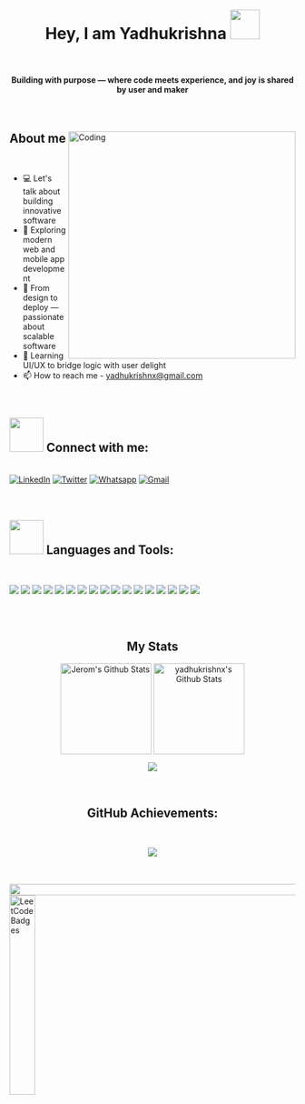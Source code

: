 <div align="center">
    <h1>
        Hey, I am Yadhukrishna
        <img src="https://media.giphy.com/media/ToMjGpQl18AemDAby3S/giphy.gif" width="52">
    </h1>
    <br/>
    <h4>Building with purpose — where code meets experience, and joy is shared by user and maker</h4>
</div>


<br>
<div>
    <img align="right" alt="Coding" width="400" src="https://wallpapercave.com/wp/wp12744666.jpg">
  <h2>  About me</h2>
      <br>
      <div >
          <ul>
            <li>
                💻 Let's talk about building innovative software
            </li>
           <li>📱 Exploring modern web and mobile app development</li>
    <li>🧠 From design to deploy — passionate about scalable software</li>
    <li>🎨 Learning UI/UX to bridge logic with user delight</li>
    <li>📫 How to reach me - <a href="mailto:yadhukrishnx@gmail.com" target="_blank">yadhukrishnx@gmail.com</a></li>
        </ul>
      </div>
    <br>
        <h2 > <img src="https://github.com/Anmol-Baranwal/Cool-GIFs-For-GitHub/assets/74038190/6f564d9a-467a-4bba-ad3a-8527c8ab79ae" width="60"> Connect with me:</h2>
        <br>
        <div>
            <a href="https://www.linkedin.com/in/yadhukrishnx/" target="_blank"><img alt="LinkedIn"
                    src="https://img.shields.io/badge/linkedin-%230077B5.svg?&style=for-the-badge&logo=linkedin&logoColor=white" /></a>
            <a href="https://twitter.com/yadhukrishnx" target="_blank"><img alt="Twitter"
                    src="https://img.shields.io/badge/twitter-%231DA1F2.svg?&style=for-the-badge&logo=twitter&logoColor=white" /></a>
            <a href="https://wa.me/+919605654176/" target="_blank"><img alt="Whatsapp"
                    src="https://img.shields.io/badge/WhatsApp-25D366?style=for-the-badge&logo=whatsapp&logoColor=white" /></a>
            <a href="mailto:yadhukrishnx@gmail.com" target="_blank"><img alt="Gmail"
                    src="https://img.shields.io/badge/-Gmail-D14836?style=for-the-badge&logo=Gmail&logoColor=white" /></a>
        </div>
</div>
<br><br>
<h2 > <img src="https://github.com/Anmol-Baranwal/Cool-GIFs-For-GitHub/assets/74038190/fa83eeb9-f4e2-4d85-93f0-688af11babf8" width="60"> Languages and Tools:</h2>

<br>
<p>
  <img src="https://img.shields.io/badge/Java-%23ED8B00.svg?style=for-the-badge&logo=openjdk&logoColor=white" />
  <img src="https://img.shields.io/badge/C++-00599C?style=for-the-badge&logo=c%2B%2B&logoColor=white" />
  <img src="https://img.shields.io/badge/C-00599C?style=for-the-badge&logo=c&logoColor=white" />
  <img src="https://img.shields.io/badge/Python-3776AB?style=for-the-badge&logo=python&logoColor=white" />
  <img src="https://img.shields.io/badge/Django-092E20?style=for-the-badge&logo=django&logoColor=white" />
  <img src="https://img.shields.io/badge/MongoDB-4EA94B?style=for-the-badge&logo=mongodb&logoColor=white" />
  <img src="https://img.shields.io/badge/Express.js-000000?style=for-the-badge&logo=express&logoColor=white" />
  <img src="https://img.shields.io/badge/React-20232A?style=for-the-badge&logo=react&logoColor=61DAFB" />
  <img src="https://img.shields.io/badge/Node.js-339933?style=for-the-badge&logo=nodedotjs&logoColor=white" />
  <img src="https://img.shields.io/badge/Spring_Boot-6DB33F?style=for-the-badge&logo=spring-boot&logoColor=white" />
  <img src="https://img.shields.io/badge/HTML5-E34F26?style=for-the-badge&logo=html5&logoColor=white" />
  <img src="https://img.shields.io/badge/CSS3-1572B6?style=for-the-badge&logo=css3&logoColor=white" />
  <img src="https://img.shields.io/badge/JavaScript-F7DF1E?style=for-the-badge&logo=javascript&logoColor=black" />
  <img src="https://img.shields.io/badge/Git-F05032?style=for-the-badge&logo=git&logoColor=white" />
  <img src="https://img.shields.io/badge/GitHub-181717?style=for-the-badge&logo=github&logoColor=white" />
  <img src="https://img.shields.io/badge/AWS-FF9900?style=for-the-badge&logo=amazonaws&logoColor=white" />
  <img src="https://img.shields.io/badge/Google_Cloud-4285F4?style=for-the-badge&logo=google-cloud&logoColor=white" />
</p>

<br>
<br>
<div align="center">
    <h2>My Stats
        </h2>
</div>
<div align="center">
    <p>
        <img align="center" height="160" alt="Jerom's Github Stats"
            src="https://github-readme-stats.vercel.app/api?username=yadhukrishnx&theme=nightowl&show_icons=true&hide_border=false&count_private=true" />
        <img align="center" alt="yadhukrishnx's Github Stats" height="160"
            src="https://github-readme-stats.vercel.app/api/top-langs/?username=yadhukrishnx&theme=nightowl&show_icons=true&hide_border=false&layout=compact" />
    </p>  
    <p>
        <img align="center" src="https://github-readme-streak-stats.herokuapp.com/?user=yadhukrishnx&theme=nightowl&hide_border=false"/>
    </p>
</div>
        

<br>
<h2 align="center">  GitHub Achievements:</h2>

<br/>

<p align="center">
<a href="#"><img src="https://github-profile-trophy.vercel.app/?username=yadhukrishnx&row=1&theme=discord"></a>
</p>
       
<br><br><img src="https://i.imgur.com/dBaSKWF.gif" height="20" width="1000">
<br>
<img src="https://leetcode-badge-showcase-mojcnkt56-kevzpeters-projects.vercel.app/api?username=yadhukrishnx&theme=github-dark&border=no-border&animated=true" alt="LeetCode Badges" width="30%" />
<br>



</p>
</div>

